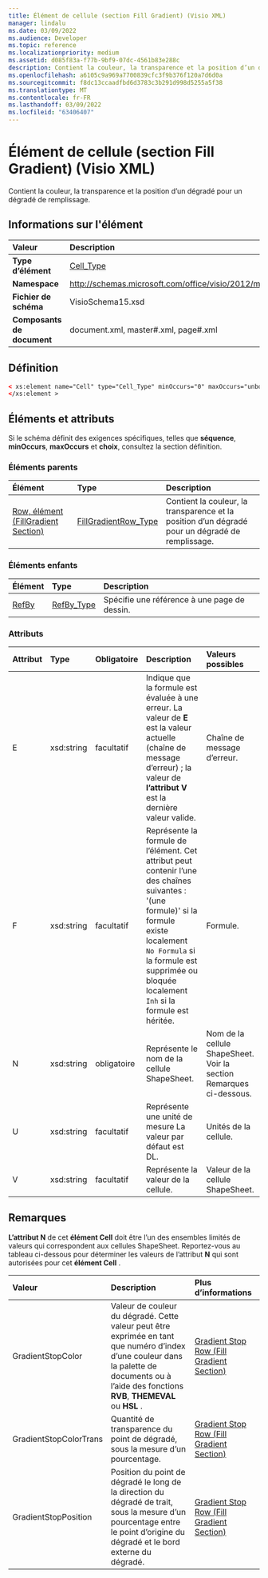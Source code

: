 ```yaml
---
title: Élément de cellule (section Fill Gradient) (Visio XML)
manager: lindalu
ms.date: 03/09/2022
ms.audience: Developer
ms.topic: reference
ms.localizationpriority: medium
ms.assetid: d085f83a-f77b-9bf9-07dc-4561b83e288c
description: Contient la couleur, la transparence et la position d’un dégradé pour un dégradé de remplissage.
ms.openlocfilehash: a6105c9a969a7700839cfc3f9b376f120a7d6d0a
ms.sourcegitcommit: f8dc13ccaadfbd6d3783c3b291d998d5255a5f38
ms.translationtype: MT
ms.contentlocale: fr-FR
ms.lasthandoff: 03/09/2022
ms.locfileid: "63406407"
---
```

# <a name="cell-element-fill-gradient-section-visio-xml"></a>Élément de cellule (section Fill Gradient) (Visio XML)

Contient la couleur, la transparence et la position d’un dégradé pour un dégradé de remplissage.
  
## <a name="element-information"></a>Informations sur l'élément

|**Valeur**|**Description**|
|:-----|:-----|
|**Type d’élément** <br/> |[Cell_Type](cell_type-complextypevisio-xml.md) <br/> |
|**Namespace** <br/> |http://schemas.microsoft.com/office/visio/2012/main  <br/> |
|**Fichier de schéma** <br/> |VisioSchema15.xsd  <br/> |
|**Composants de document** <br/> |document.xml, master#.xml, page#.xml  <br/> |
   
## <a name="definition"></a>Définition

```XML
< xs:element name="Cell" type="Cell_Type" minOccurs="0" maxOccurs="unbounded" >
</xs:element >
```

## <a name="elements-and-attributes"></a>Éléments et attributs

Si le schéma définit des exigences spécifiques, telles que **séquence**, **minOccurs**, **maxOccurs** et **choix**, consultez la section définition. 
  
### <a name="parent-elements"></a>Éléments parents

|**Élément**|**Type**|**Description**|
|:-----|:-----|:-----|
|[Row, élément (FillGradient Section)](row-element-fill-gradient-sectionvisio-xml.md) <br/> |[FillGradientRow_Type](fillgradientrow_type-complextypevisio-xml.md) <br/> |Contient la couleur, la transparence et la position d’un dégradé pour un dégradé de remplissage. |
   
### <a name="child-elements"></a>Éléments enfants

|**Élément**|**Type**|**Description**|
|:-----|:-----|:-----|
|[RefBy](refby-element-cell_type-complextypevisio-xml.md) <br/> |[RefBy_Type](refby_type-complextypevisio-xml.md) <br/> |Spécifie une référence à une page de dessin. |
   
### <a name="attributes"></a>Attributs

|**Attribut**|**Type**|**Obligatoire**|**Description**|**Valeurs possibles**|
|:-----|:-----|:-----|:-----|:-----|
|E  <br/> |xsd:string  <br/> |facultatif  <br/> |Indique que la formule est évaluée à une erreur. La valeur de **E** est la valeur actuelle (chaîne de message d’erreur) ; la valeur de **l’attribut V** est la dernière valeur valide. |Chaîne de message d’erreur. |
|F  <br/> |xsd:string  <br/> |facultatif  <br/> | Représente la formule de l’élément. Cet attribut peut contenir l’une des chaînes suivantes :  <br/>  '(une formule)' si la formule existe localement  <br/>  `No Formula` si la formule est supprimée ou bloquée localement  <br/>  `Inh` si la formule est héritée. |Formule. |
|N  <br/> |xsd:string  <br/> |obligatoire  <br/> |Représente le nom de la cellule ShapeSheet. |Nom de la cellule ShapeSheet. Voir la section Remarques ci-dessous. |
|U  <br/> |xsd:string  <br/> |facultatif  <br/> |Représente une unité de mesure La valeur par défaut est DL. |Unités de la cellule. |
|V  <br/> |xsd:string  <br/> |facultatif  <br/> |Représente la valeur de la cellule. |Valeur de la cellule ShapeSheet. |
   
## <a name="remarks"></a>Remarques

**L’attribut N** de cet **élément Cell** doit être l’un des ensembles limités de valeurs qui correspondent aux cellules ShapeSheet. Reportez-vous au tableau ci-dessous pour déterminer les valeurs de l’attribut **N** qui sont autorisées pour cet **élément Cell** . 
  
|**Valeur**|**Description**|**Plus d’informations**|
|:-----|:-----|:-----|
|GradientStopColor  <br/> |Valeur de couleur du dégradé. Cette valeur peut être exprimée en tant que numéro d’index d’une couleur dans la palette de documents ou à l’aide des fonctions **RVB**, **THEMEVAL** ou **HSL** . |[Gradient Stop Row (Fill Gradient Section)](gradient-stop-row-fill-gradient-section.md) <br/> |
|GradientStopColorTrans  <br/> |Quantité de transparence du point de dégradé, sous la mesure d’un pourcentage. |[Gradient Stop Row (Fill Gradient Section)](gradient-stop-row-fill-gradient-section.md) <br/> |
|GradientStopPosition  <br/> |Position du point de dégradé le long de la direction du dégradé de trait, sous la mesure d’un pourcentage entre le point d’origine du dégradé et le bord externe du dégradé. |[Gradient Stop Row (Fill Gradient Section)](gradient-stop-row-fill-gradient-section.md) <br/> |  
